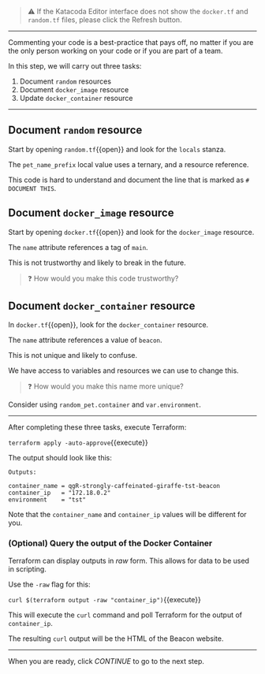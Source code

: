 > ⚠️ If the Katacoda Editor interface does not show the `docker.tf` and `random.tf` files, please click the <i class="fa fa-sync"></i> Refresh button.

---

Commenting your code is a best-practice that pays off, no matter if you are the only person working on your code or if you are part of a team.

In this step, we will carry out three tasks:

1. Document `random` resources
2. Document `docker_image` resource
3. Update `docker_container` resource

---

## Document `random` resource

Start by opening `random.tf`{{open}} and look for the `locals` stanza.

The `pet_name_prefix` local value uses a ternary, and a resource reference.

This code is hard to understand and document the line that is marked as `# DOCUMENT THIS`.

## Document `docker_image` resource

Start by opening `docker.tf`{{open}} and look for the `docker_image` resource.

The `name` attribute references a tag of `main`.

This is not trustworthy and likely to break in the future.

> ❓ How would you make this code trustworthy?

## Document `docker_container` resource

In `docker.tf`{{open}}, look for the `docker_container` resource.

The `name` attribute references a value of `beacon`.

This is not unique and likely to confuse.

We have access to variables and resources we can use to change this.

> ❓ How would you make this name more unique?

Consider using `random_pet.container` and `var.environment`.

---

After completing these three tasks, execute Terraform:

`terraform apply -auto-approve`{{execute}}

The output should look like this:

```text
Outputs:

container_name = qgR-strongly-caffeinated-giraffe-tst-beacon
container_ip   = "172.18.0.2"
environment    = "tst"
```

Note that the `container_name` and `container_ip` values will be different for you.

### (Optional) Query the output of the Docker Container

Terraform can display outputs in _raw_ form. This allows for data to be used in scripting.

Use the `-raw` flag for this:

`curl $(terraform output -raw "container_ip")`{{execute}}

This will execute the `curl` command and poll Terraform for the output of `container_ip`.

The resulting `curl` output will be the HTML of the Beacon website.

---

When you are ready, click _CONTINUE_ to go to the next step.
